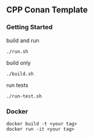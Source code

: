 ## CPP Conan Template

### Getting Started

build and run

```
./run.sh
```

build only

```
./build.sh
```

run tests

```
./run-test.sh
```

### Docker

```
docker build -t <your tag>
docker run -it <your tag>
```
